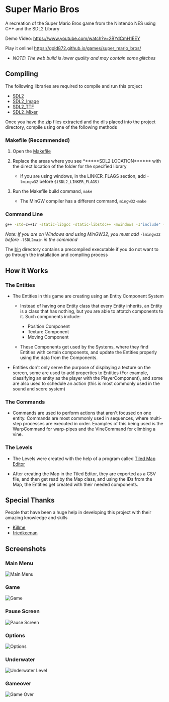 
# Super Mario Bros

A recreation of the Super Mario Bros game from the Nintendo NES using C++ and the SDL2 Library

Demo Video: https://www.youtube.com/watch?v=2BYdCmH1EEY

Play it online! https://gold872.github.io/games/super_mario_bros/

* *NOTE: The web build is lower quality and may contain some glitches*

## Compiling

The following libraries are required to compile and run this project
- [SDL2](https://www.libsdl.org/download-2.0.php)
- [SDL2_Image](https://www.libsdl.org/projects/SDL_image/)
- [SDL2_TTF](https://www.libsdl.org/projects/SDL_ttf/release/)
- [SDL2_Mixer](https://libsdl.org/projects/SDL_mixer/)

Once you have the zip files extracted and the dlls placed into the project directory, compile using one of the following methods

### Makefile (Recommended)

1. Open the [Makefile](Makefile)

2. Replace the areas where you see \*\*\*\*\*\*SDL2 LOCATION\*\*\*\*\*\* with the direct location of the folder for the specified library
    - If you are using windows, in the LINKER_FLAGS section, add `-lmingw32` before `$(SDL2_LINKER_FLAGS)`

3. Run the Makefile build command, `make`

    - The MinGW compiler has a different command, `mingw32-make`

### Command Line

```bash
g++ -std=c++17 -static-libgcc -static-libstdc++ -mwindows -I"include" -I"<SDL2 Location>/include" -I"<SDL2_image Location>/include" -I"<SDL2_mixer Location>/include" -I"<SDL2_ttf Location>/include" src/*.cpp src/*/*.cpp -O1 -o "Super Mario Bros" res/super_mario_bros.res -L"<SDL2 Location>/lib" -L"<SDL2_image Location>/lib" -L"<SDL2_TTF Location>/lib" -L"<SDL2_Mixer Location>/lib" -lSDL2main -lSDL2 -lSDL2_image -lSDL2_ttf -lSDL2_mixer
```
*Note: If you are on Windows and using MinGW32, you must add* `-lmingw32` *before* `-lSDL2main` *in the command*

The [bin](bin) directory contains a precompiled executable if you do not want to go through the installation and compiling process

## How it Works

### The Entities

- The Entities in this game are creating using an Entity Component System
    - Instead of having one Entity class that every Entity inherits, an Entity is a class that has nothing, but you are able to attatch components to it. Such components include:
        - Position Component
        - Texture Component
        - Moving Component

    - These Components get used by the Systems, where they find Entities with certain components, and update the Entities properly using the data from the Components.

- Entities don't only serve the purpose of displaying a texture on the screen, some are used to add properties to Entities (For example, classifying an entity as the player with the PlayerComponent), and some are also used to schedule an action (this is most commonly used in the sound and score system)

### The Commands

- Commands are used to perform actions that aren't focused on one entity. Commands are most commonly used in sequences, where multi-step processes are executed in order. Examples of this being used is the WarpCommand for warp-pipes and the VineCommand for climbing a vine.

### The Levels

- The Levels were created with the help of a program called [Tiled Map Editor](https://www.mapeditor.org/)

- After creating the Map in the Tiled Editor, they are exported as a CSV file, and then get read by the Map class, and using the IDs from the Map, the Entities get created with their needed components.

## Special Thanks
People that have been a huge help in developing this project with their amazing knowledge and skills
 - [Killme](https://github.com/killme)
 - [friedkeenan](https://github.com/friedkeenan/)

## Screenshots

### Main Menu
![Main Menu](res/screenshots/menu.png)

### Game
![Game](res/screenshots/game.png)

### Pause Screen
![Pause Screen](res/screenshots/pause.png)

### Options
![Options](res/screenshots/options.png)

### Underwater
![Underwater Level](res/screenshots/underwater.png)

### Gameover
![Game Over](res/screenshots/gameover.png)